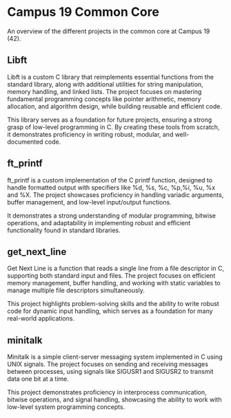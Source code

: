 # Campus 19 Common Core

An overview of the different projects in the common core at Campus 19 (42).

## Libft
Libft is a custom C library that reimplements essential functions from the standard library, along with additional utilities for string manipulation, memory handling, and linked lists. The project focuses on mastering fundamental programming concepts like pointer arithmetic, memory allocation, and algorithm design, while building reusable and efficient code.

This library serves as a foundation for future projects, ensuring a strong grasp of low-level programming in C. By creating these tools from scratch, it demonstrates proficiency in writing robust, modular, and well-documented code.

## ft_printf
ft_printf is a custom implementation of the C printf function, designed to handle formatted output with specifiers like %d, %s, %c, %p,%i, %u, %x and %X. The project showcases proficiency in handling variadic arguments, buffer management, and low-level input/output functions.

It demonstrates a strong understanding of modular programming, bitwise operations, and adaptability in implementing robust and efficient functionality found in standard libraries.

## get_next_line
Get Next Line is a function that reads a single line from a file descriptor in C, supporting both standard input and files. The project focuses on efficient memory management, buffer handling, and working with static variables to manage multiple file descriptors simultaneously.

This project highlights problem-solving skills and the ability to write robust code for dynamic input handling, which serves as a foundation for many real-world applications.

## minitalk
Minitalk is a simple client-server messaging system implemented in C using UNIX signals. The project focuses on sending and receiving messages between processes, using signals like SIGUSR1 and SIGUSR2 to transmit data one bit at a time.

This project demonstrates proficiency in interprocess communication, bitwise operations, and signal handling, showcasing the ability to work with low-level system programming concepts.
